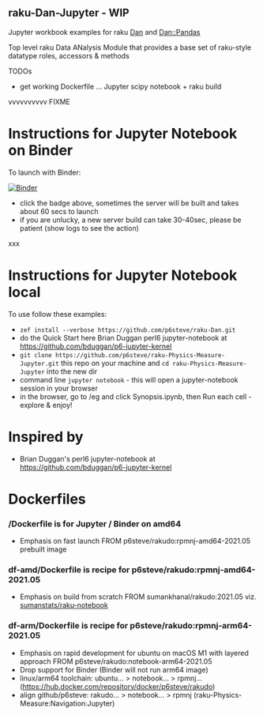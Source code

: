## raku-Dan-Jupyter - WIP
Jupyter workbook examples for raku [Dan](https://github.com/p6steve/raku-Dan) and [Dan::Pandas](https://github.com/p6steve/raku-Dan-Pandas)

Top level raku Data ANalysis Module that provides a base set of raku-style datatype roles, accessors & methods




TODOs
- get working Dockerfile ... Jupyter scipy notebook + raku build






vvvvvvvvvv FIXME

# Instructions for Jupyter Notebook on Binder
To launch with Binder:

[![Binder](https://mybinder.org/badge_logo.svg)](https://mybinder.org/v2/gh/p6steve/raku-Dan-Jupyter/HEAD)

- click the badge above, sometimes the server will be built and takes about 60 secs to launch
- if you are unlucky, a new server build can take 30-40sec, please be patient (show logs to see the action)

xxx

# Instructions for Jupyter Notebook local
To use follow these examples:
- ```zef install --verbose https://github.com/p6steve/raku-Dan.git```
- do the Quick Start here Brian Duggan perl6 jupyter-notebook at <https://github.com/bduggan/p6-jupyter-kernel>
- ```git clone https://github.com/p6steve/raku-Physics-Measure-Jupyter.git``` this repo on your machine and ```cd raku-Physics-Measure-Jupyter``` into the new dir
- command line ```jupyter notebook``` - this will open a jupyter-notebook session in your browser
- in the browser, go to /eg and click Synopsis.ipynb, then Run each cell - explore & enjoy!

# Inspired by
* Brian Duggan's perl6 jupyter-notebook at <https://github.com/bduggan/p6-jupyter-kernel>

# Dockerfiles
### /Dockerfile is for Jupyter / Binder on amd64
- Emphasis on fast launch FROM p6steve/rakudo:rpmnj-amd64-2021.05 prebuilt image
### df-amd/Dockerfile is recipe for p6steve/rakudo:rpmnj-amd64-2021.05
- Emphasis on build from scratch FROM sumankhanal/rakudo:2021.05 viz. [sumanstats/raku-notebook](https://github.com/sumanstats/raku-notebook)
### df-arm/Dockerfile is recipe for p6steve/rakudo:rpmnj-arm64-2021.05
- Emphasis on rapid development for ubuntu on macOS M1 with layered approach FROM p6steve/rakudo:notebook-arm64-2021.05
- Drop support for Binder (Binder will not run arm64 image)
- linux/arm64 toolchain: ubuntu... > notebook... > rpmnj... (https://hub.docker.com/repository/docker/p6steve/rakudo)
- align github/p6steve:  rakudo... > notebook... > rpmnj (raku-Physics-Measure:Navigation:Jupyter)
